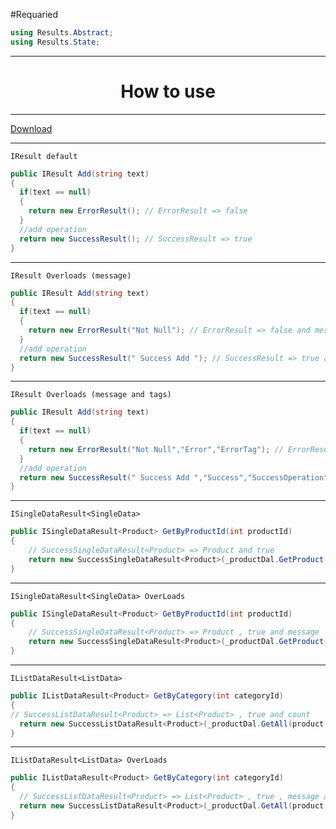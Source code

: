 #Requaried
```c#
using Results.Abstract;
using Results.State;
```
<hr/>
<h1 align="center">How to use</h1>
<hr/>

<a  href="https://www.nuget.org/packages/Cagdas.Method.Results/">Download</a>

<hr/>

`IResult default`
```c#
public IResult Add(string text)
{
  if(text == null)
  {
    return new ErrorResult(); // ErrorResult => false 
  }
  //add operation
  return new SuccessResult(); // SuccessResult => true
}
```
<hr/>

`IResult Overloads (message)`
```c#
public IResult Add(string text)
{
  if(text == null)
  {
    return new ErrorResult("Not Null"); // ErrorResult => false and message
  }
  //add operation
  return new SuccessResult(" Success Add "); // SuccessResult => true and message
}
```
<hr/>

`IResult Overloads (message and tags)`
```c#
public IResult Add(string text)
{
  if(text == null)
  {
    return new ErrorResult("Not Null","Error","ErrorTag"); // ErrorResult => false , message and tags
  }
  //add operation
  return new SuccessResult(" Success Add ","Success","SuccessOperation"); // SuccessResult => true , message and tags
}
```

<hr/>

`ISingleDataResult<SingleData>`
```c#
public ISingleDataResult<Product> GetByProductId(int productId)
{
    // SuccessSingleDataResult<Product> => Product and true 
    return new SuccessSingleDataResult<Product>(_productDal.GetProduct(product => product.Id == productId)); 
}
```

<hr/>

`ISingleDataResult<SingleData> OverLoads`
```c#
public ISingleDataResult<Product> GetByProductId(int productId)
{
    // SuccessSingleDataResult<Product> => Product , true and message
    return new SuccessSingleDataResult<Product>(_productDal.GetProduct(product => product.Id == productId)," Data Listed ");  
}
```

<hr/>

`IListDataResult<ListData>`
```c#
public IListDataResult<Product> GetByCategory(int categoryId)
{
// SuccessListDataResult<Product> => List<Product> , true and count
  return new SuccessListDataResult<Product>(_productDal.GetAll(product => product.categoryId == categoryId)); 
}
```

<hr/>

`IListDataResult<ListData> OverLoads`
```c#
public IListDataResult<Product> GetByCategory(int categoryId)
{
  // SuccessListDataResult<Product> => List<Product> , true , message and count
  return new SuccessListDataResult<Product>(_productDal.GetAll(product => product.categoryId == categoryId)); 
}
```
